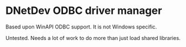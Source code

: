# DNetDev ODBC driver manager

Based upon WinAPI ODBC support.
It is not Windows specific.

Untested.
Needs a lot of work to do more than just load shared libraries.
